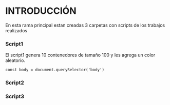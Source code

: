# INTRODUCCIÓN
En esta rama principal estan creadas 3 carpetas con scripts de los trabajos realizados

### Script1

El script1 genera 10 contenedores de tamaño 100 y les agrega un color aleatorio.
```
const body = document.querySelector('body')
```


### Script2


### Script3
